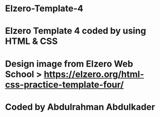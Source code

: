 # Elzero-Template-4
# Elzero Template 4 coded by using HTML &amp; CSS
# Design image from Elzero Web School > https://elzero.org/html-css-practice-template-four/
# Coded by Abdulrahman Abdulkader
